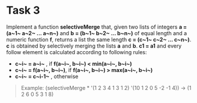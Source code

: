 # Task 3

Implement a function **selectiveMerge** that, given two lists of integers **a = (a~1~ a~2~ ... a~n~)** and **b = (b~1~ b~2~ ... b~n~)** of equal length and a numeric function **f**, returns a list the same length **c = (c~1~ c~2~ ... c~n~)**. **c** is obtained by selectively merging the lists **a** and **b**. **c1 = a1** and every follow element is calculated according to  following rules:

- **c~i~ = a~i~**         , if **f(a~i~, b~i~) < min(a~i~, b~i~)**
- **c~i~ = f(a~i~, b~i~)**, if **f(a~i~, b~i~) > max(a~i~, b~i~)**
- **c~i~ = c~i-1~**       , otherwise

> Example: (selectiveMerge * '(1 2 3 4 1 3 1 2) '(10 1 2 0 5 -2 -1 4)) -> (1 2 6 0 5 3 1 8)